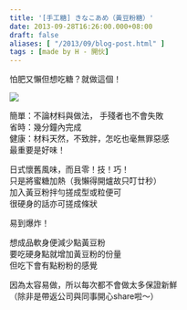 ```yaml
---
title: '[手工糖] きなこあめ（黃豆粉糖）'
date: 2013-09-28T16:26:00.000+08:00
draft: false
aliases: [ "/2013/09/blog-post.html" ]
tags : [made by H - 開伙]
---
```


怕肥又懶但想吃糖？就做這個！  

[![](https://3.bp.blogspot.com/-xTRmLAetMHw/XCOJqILcI0I/AAAAAAAABzY/OYCrc7NjBZQgkkAfhFs9X-DhgUsOVb6kwCLcBGAs/s640/p5.jpg)](https://3.bp.blogspot.com/-xTRmLAetMHw/XCOJqILcI0I/AAAAAAAABzY/OYCrc7NjBZQgkkAfhFs9X-DhgUsOVb6kwCLcBGAs/s1600/p5.jpg)

簡單：不論材料與做法， 手殘者也不會失敗  
省時：幾分鐘內完成  
健康：材料天然，不致胖，怎吃也毫無罪惡感  
最重要是好味！  
  
日式懷舊風味，而且零！技！巧！  
只是將蜜糖加熱（我懶得開爐故只叮廿秒）  
加入黃豆粉拌勻搓成型或粒便可  
很硬身的話亦可搓成條狀  
  
易到爆炸！  
  
想成品軟身便減少點黃豆粉  
要吃硬身點就增加黃豆粉的份量  
但吃下會有點粉粉的感覺  
  
因為太容易做，所以每次都不會做太多保證新鮮  
（除非是帶返公司與同事開心share啦～）